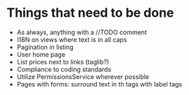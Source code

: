 Things that need to be done
===========================

* As always, anything with a //TODO comment
* I18N on views where text is in all caps
* Pagination in listing
* User home page
* List prices next to links (taglib?)
* Compliance to coding standards
* Utilize PermissionsService wherever possible
* Pages with forms: surround text in th tags with label tags
